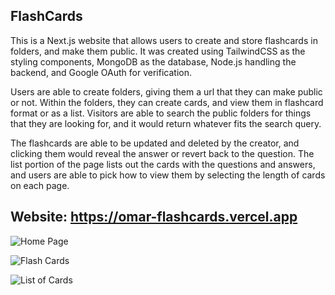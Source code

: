 ## FlashCards

This is a Next.js website that allows users to create and store flashcards in folders, and make them public. It was created using TailwindCSS as the styling components, MongoDB as the database, Node.js handling the backend, and Google OAuth for verification.

Users are able to create folders, giving them a url that they can make public or not. Within the folders, they can create cards, and view them in flashcard format or as a list. Visitors are able to search the public folders for things that they are looking for, and it would return whatever fits the search query.

The flashcards are able to be updated and deleted by the creator, and clicking them would reveal the answer or revert back to the question. The list portion of the page lists out the cards with the questions and answers, and users are able to pick how to view them by selecting the length of cards on each page.

## Website: https://omar-flashcards.vercel.app

![Home Page](https://i.imgur.com/CjPlOAc.png)

![Flash Cards](https://i.imgur.com/An82J7q.png)

![List of Cards](https://i.imgur.com/UUaqVhZ.png)